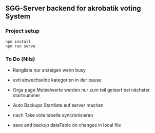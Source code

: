 
## SGG-Server backend for akrobatik voting System

### Project setup
```
npm install
npm run serve
```

### To Do (Nils)
* Rangliste nur anzeigen wenn busy

* evtl abwechselde kategorien in der pause
* Orga page Mobielwerte werden nur zum teil geleert bei nächster startnummer
* Auto Backups Startliste auf server machen
* nach Take vote tabelle syncronisieren
* save and backup dataTable on changes in local file


